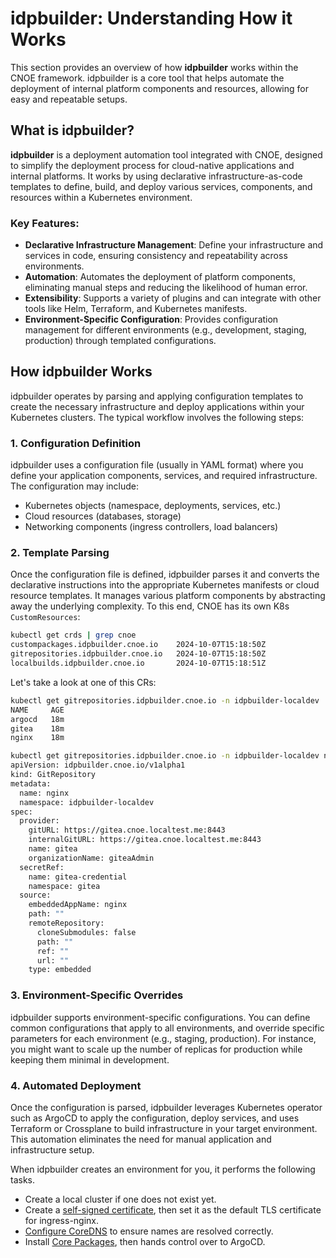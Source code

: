 # idpbuilder: Understanding How it Works
This section provides an overview of how **idpbuilder** works within the CNOE framework. idpbuilder is a core tool that helps automate the deployment of internal platform components and resources, allowing for easy and repeatable setups.

## What is idpbuilder?

**idpbuilder** is a deployment automation tool integrated with CNOE, designed to simplify the deployment process for cloud-native applications and internal platforms. It works by using declarative infrastructure-as-code templates to define, build, and deploy various services, components, and resources within a Kubernetes environment.

### Key Features:
- **Declarative Infrastructure Management**: Define your infrastructure and services in code, ensuring consistency and repeatability across environments.
- **Automation**: Automates the deployment of platform components, eliminating manual steps and reducing the likelihood of human error.
- **Extensibility**: Supports a variety of plugins and can integrate with other tools like Helm, Terraform, and Kubernetes manifests.
- **Environment-Specific Configuration**: Provides configuration management for different environments (e.g., development, staging, production) through templated configurations.

## How idpbuilder Works
idpbuilder operates by parsing and applying configuration templates to create the necessary infrastructure and deploy applications within your Kubernetes clusters. The typical workflow involves the following steps:

### 1. **Configuration Definition**
idpbuilder uses a configuration file (usually in YAML format) where you define your application components, services, and required infrastructure. The configuration may include:
- Kubernetes objects (namespace, deployments, services, etc.)
- Cloud resources (databases, storage)
- Networking components (ingress controllers, load balancers)

### 2. Template Parsing
Once the configuration file is defined, idpbuilder parses it and converts the declarative instructions into the appropriate Kubernetes manifests or cloud resource templates. It manages various platform components by abstracting away the underlying complexity. To this end, CNOE has its own K8s `CustomResources`:

```bash
kubectl get crds | grep cnoe
custompackages.idpbuilder.cnoe.io    2024-10-07T15:18:50Z
gitrepositories.idpbuilder.cnoe.io   2024-10-07T15:18:50Z
localbuilds.idpbuilder.cnoe.io       2024-10-07T15:18:51Z
```
Let's take a look at one of this CRs: 

```bash
kubectl get gitrepositories.idpbuilder.cnoe.io -n idpbuilder-localdev
NAME     AGE
argocd   18m
gitea    18m
nginx    18m
```

```bash
kubectl get gitrepositories.idpbuilder.cnoe.io -n idpbuilder-localdev nginx -o yaml
apiVersion: idpbuilder.cnoe.io/v1alpha1
kind: GitRepository
metadata:
  name: nginx
  namespace: idpbuilder-localdev
spec:
  provider:
    gitURL: https://gitea.cnoe.localtest.me:8443
    internalGitURL: https://gitea.cnoe.localtest.me:8443
    name: gitea
    organizationName: giteaAdmin
  secretRef:
    name: gitea-credential
    namespace: gitea
  source:
    embeddedAppName: nginx
    path: ""
    remoteRepository:
      cloneSubmodules: false
      path: ""
      ref: ""
      url: ""
    type: embedded
```

### 3. Environment-Specific Overrides
idpbuilder supports environment-specific configurations. You can define common configurations that apply to all environments, and override specific parameters for each environment (e.g., staging, production). For instance, you might want to scale up the number of replicas for production while keeping them minimal in development.

### 4. Automated Deployment
Once the configuration is parsed, idpbuilder leverages Kubernetes operator such as ArgoCD to apply the configuration, deploy services, and uses Terraform or Crossplane to build infrastructure in your target environment. This automation eliminates the need for manual application and infrastructure setup.

When idpbuilder creates an environment for you, it performs the following tasks.

* Create a local cluster if one does not exist yet.
* Create a [self-signed certificate](https://cnoe.io/docs/reference-implementation/installations/idpbuilder/how-it-works#self-signed-certificate), then set it as the default TLS certificate for ingress-nginx.
* [Configure CoreDNS](https://cnoe.io/docs/reference-implementation/installations/idpbuilder/how-it-works#in-cluster-dns-configuration) to ensure names are resolved correctly.
* Install [Core Packages](https://cnoe.io/docs/reference-implementation/installations/idpbuilder/how-it-works#core-packages), then hands control over to ArgoCD.